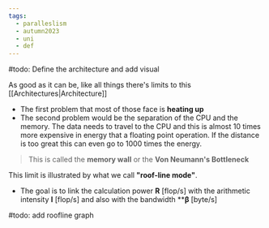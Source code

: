 ```yaml
---
tags:
  - paralleslism
  - autumn2023
  - uni
  - def
---
```

#todo: Define the architecture and add visual

As good as it can be, like all things there's limits to this [[Architectures|Architecture]]

- The first problem that most of those face is **heating up**
- The second problem would be the separation of the CPU and the memory. The data needs to travel to the CPU and this is almost 10 times more expensive in energy that a floating point operation. If the distance is too great this can even go to 1000 times the energy.
> This is called the **memory wall** or the **Von Neumann's Bottleneck**

This limit is illustrated by what we call **"roof-line mode"**.
- The goal is to link the calculation power **R** [flop/s] with the arithmetic intensity **I** [flop/s] and also with the bandwidth **$\mathbf{\beta}$ [byte/s] 

#todo: add roofline graph